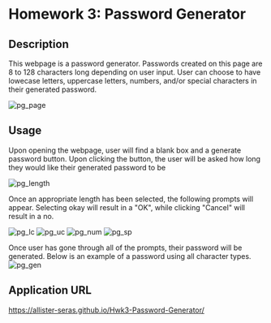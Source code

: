 # Homework 3: Password Generator

## Description

This webpage is a password generator. Passwords created on this page are 8 to 128 characters long depending on user input. User can choose to have lowecase letters, uppercase letters, numbers, and/or special characters in their generated password.

![pg_page](https://user-images.githubusercontent.com/127648521/231954739-3cf95c80-5389-4b41-801f-da51e4fa05e2.png)

## Usage

Upon opening the webpage, user will find a blank box and a generate password button. Upon clicking the button, the user will be asked how long they would like their generated password to be

![pg_length](https://user-images.githubusercontent.com/127648521/231954785-0a27c50e-aefd-43ba-a74a-931b99269b33.png)

Once an appropriate length has been selected, the following prompts will appear. Selecting okay will result in a "OK", while clicking "Cancel" will result in a no.

![pg_lc](https://user-images.githubusercontent.com/127648521/231954797-71eb5ca7-0613-42e9-beb1-1046212f907f.png)
![pg_uc](https://user-images.githubusercontent.com/127648521/231954813-d906b38c-c6af-48da-871d-fc660f460fb2.png)
![pg_num](https://user-images.githubusercontent.com/127648521/231954835-05bfba2a-50cb-45c0-add6-d131f6a79181.png)
![pg_sp](https://user-images.githubusercontent.com/127648521/231954877-93eaa11c-e029-4467-92f5-f97c322552b8.png)

Once user has gone through all of the prompts, their password will be generated. Below is an example of a password using all character types.
![pg_gen](https://user-images.githubusercontent.com/127648521/231955358-75467bd1-572c-481f-bbb8-96b6f496b70f.png)

## Application URL
https://allister-seras.github.io/Hwk3-Password-Generator/
